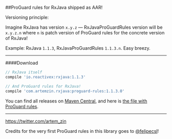 ##ProGuard rules for RxJava shipped as AAR!

Versioning principle:

Imagine RxJava has version `x.y.z` — RxJavaProGuardRules version will be `x.y.z.n` where `n` is patch version of ProGuard rules for the concrete version of RxJava!

Example: RxJava `1.1.3`, RxJavaProGuardRules `1.1.3.n`. Easy breezy.

------------

####Download

```groovy
// RxJava itself
compile 'io.reactivex:rxjava:1.1.3'

// And ProGuard rules for RxJava!
compile 'com.artemzin.rxjava:proguard-rules:1.1.3.0'
```

You can find all releases on [Maven Central](http://search.maven.org/#search%7Cga%7C1%7Cg%3A%22com.artemzin.rxjava%22%20AND%20a%3A%22proguard-rules%22), and here is [the file with ProGuard rules](rxjava-proguard-rules/proguard-rules.txt).

------------

https://twitter.com/artem_zin

Credits for the very first ProGuard rules in this library goes to [@felipecsl](https://github.com/felipecsl)!
